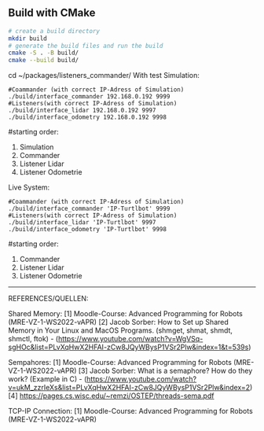 ## Build with CMake

```bash
# create a build directory
mkdir build
# generate the build files and run the build
cmake -S . -B build/
cmake --build build/
```

cd ~/packages/listeners_commander/
With test Simulation:

```
#Coammander (with correct IP-Adress of Simulation)
./build/interface_commander 192.168.0.192 9999
#Listeners(with correct IP-Adress of Simulation)
./build/interface_lidar 192.168.0.192 9997
./build/interface_odometry 192.168.0.192 9998
```
#starting order:
1) Simulation
2) Commander
3) Listener Lidar
4) Listener Odometrie


Live System:

```
#Coammander (with correct IP-Adress of Simulation)
./build/interface_commander 'IP-Turtlbot' 9999
#Listeners(with correct IP-Adress of Simulation)
./build/interface_lidar 'IP-Turtlbot' 9997
./build/interface_odometry 'IP-Turtlbot' 9998
```
#starting order:
1) Commander
2) Listener Lidar
3) Listener Odometrie
___________________________________________________________________________________________________________________________



REFERENCES/QUELLEN:

Shared Memory:
[1] Moodle-Course: Advanced Programming for Robots (MRE-VZ-1-WS2022-vAPR)
[2] Jacob Sorber: How to Set up Shared Memory in Your Linux and MacOS Programs. (shmget, shmat, shmdt, shmctl, ftok) - (https://www.youtube.com/watch?v=WgVSq-sgHOc&list=PLvXqHwX2HFAI-zCw8JQyWBysP1VSr2Plw&index=1&t=539s)

Sempahores:
[1] Moodle-Course: Advanced Programming for Robots (MRE-VZ-1-WS2022-vAPR)
[3] Jacob Sorber: What is a semaphore? How do they work? (Example in C) - (https://www.youtube.com/watch?v=ukM_zzrIeXs&list=PLvXqHwX2HFAI-zCw8JQyWBysP1VSr2Plw&index=2)
[4] https://pages.cs.wisc.edu/~remzi/OSTEP/threads-sema.pdf


TCP-IP Connection:
[1] Moodle-Course: Advanced Programming for Robots (MRE-VZ-1-WS2022-vAPR)